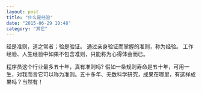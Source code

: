 ```yaml
---
layout: post
title: "什么是经验"
date: "2015-06-29 10:48"
category: "其它"
---
```


经是准则，道之常者；验是验证。 通过亲身验证而掌握的准则，称为经验。 工作经验、人生经验中如果不包含准则，只能称为心得体会而已。  

程序员这个行业最多五十年，真有准则吗? 假如一条规则寿命是五十年，可用一生，对我而言它可以称为准则。五十多年、无数科学研究，成果在哪里，有这样成果吗？当然有！

